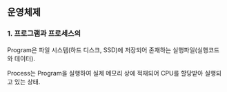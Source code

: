 ## 운영체제

### 1. 프로그램과 프로세스의 

Program은 파일 시스템(하드 디스크, SSD)에 저장되어 존재하는 실행파일(실행코드와 데이터).

Process는 Program을 실행하여 실제 메모리 상에 적재되어 CPU를 할당받아 실행되고 있는 상태.
